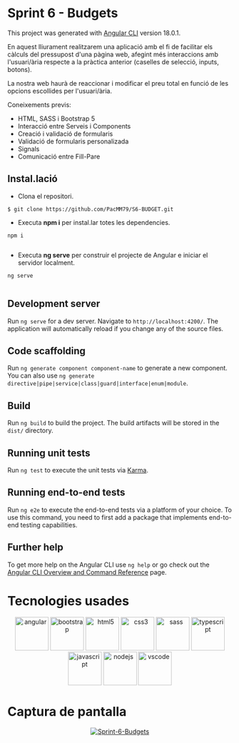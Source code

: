 # Sprint 6 - Budgets

This project was generated with [Angular CLI](https://github.com/angular/angular-cli) version 18.0.1.

En aquest lliurament realitzarem una aplicació amb el fi de facilitar els càlculs del pressupost d'una pàgina web, afegint més interaccions amb l'usuari/ària respecte a la pràctica anterior (caselles de selecció, inputs, botons).

La nostra web haurà de reaccionar i modificar el preu total en funció de les opcions escollides per l'usuari/ària.

Coneixements previs:

- HTML, SASS i Bootstrap 5
- Interacció entre Serveis i Components
- Creació i validació de formularis
- Validació de formularis personalizada
- Signals
- Comunicació entre Fill-Pare

## Instal.lació

- Clona el repositori.

```
$ git clone https://github.com/PacMM79/S6-BUDGET.git

```

- Executa **npm i** per instal.lar totes les dependencies.

```
npm i
  
````

- Executa **ng serve** per construir el projecte de Angular e iniciar el servidor localment.

```
ng serve
  
````

## Development server

Run `ng serve` for a dev server. Navigate to `http://localhost:4200/`. The application will automatically reload if you change any of the source files.

## Code scaffolding

Run `ng generate component component-name` to generate a new component. You can also use `ng generate directive|pipe|service|class|guard|interface|enum|module`.

## Build

Run `ng build` to build the project. The build artifacts will be stored in the `dist/` directory.

## Running unit tests

Run `ng test` to execute the unit tests via [Karma](https://karma-runner.github.io).

## Running end-to-end tests

Run `ng e2e` to execute the end-to-end tests via a platform of your choice. To use this command, you need to first add a package that implements end-to-end testing capabilities.

## Further help

To get more help on the Angular CLI use `ng help` or go check out the [Angular CLI Overview and Command Reference](https://angular.dev/tools/cli) page.

# Tecnologies usades

<p align="center">
<img src="https://raw.githubusercontent.com/devicons/devicon/master/icons/angular/angular-original.svg" alt="angular" width="75" height="75"/>
<img src="https://raw.githubusercontent.com/devicons/devicon/master/icons/bootstrap/bootstrap-original.svg" alt="bootstrap" width="75" height="75"/>
<img src="https://raw.githubusercontent.com/devicons/devicon/master/icons/html5/html5-plain-wordmark.svg" alt="html5" width="75" height="75"/>
<img src="https://raw.githubusercontent.com/devicons/devicon/master/icons/css3/css3-plain-wordmark.svg" alt="css3" width="75" height="75"/>
<img src="https://raw.githubusercontent.com/devicons/devicon/master/icons/sass/sass-original.svg" alt="sass" width="75" height="75"/>
<img src="https://raw.githubusercontent.com/devicons/devicon/master/icons/typescript/typescript-original.svg" alt="typescript" width="75" height="75"/>
<img src="https://raw.githubusercontent.com/devicons/devicon/master/icons/javascript/javascript-original.svg" alt="javascript" width="75" height="75"/>
<img src="https://raw.githubusercontent.com/devicons/devicon/master/icons/nodejs/nodejs-original-wordmark.svg" alt="nodejs" width="75" height="75"/>
<img src="https://raw.githubusercontent.com/devicons/devicon/master/icons/vscode/vscode-original-wordmark.svg" alt="vscode" width="75" height="75"/>
</p>

# Captura de pantalla

<p align="center">
<a href="https://ibb.co/RYPYPNk"><img src="https://i.ibb.co/DzkzkYH/Sprint-6-Budgets.png" alt="Sprint-6-Budgets" border="0"></a>
</p>
